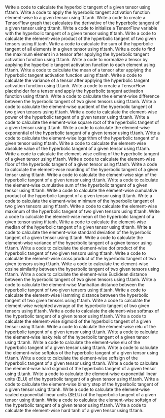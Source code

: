 Write a code to calculate the hyperbolic tangent of a given tensor using tf.tanh.
Write a code to apply the hyperbolic tangent activation function element-wise to a given tensor using tf.tanh.
Write a code to create a TensorFlow graph that calculates the derivative of the hyperbolic tangent of a given tensor using tf.tanh.
Write a code to initialize a TensorFlow variable with the hyperbolic tangent of a given tensor using tf.tanh.
Write a code to calculate the element-wise product of the hyperbolic tangent of two given tensors using tf.tanh.
Write a code to calculate the sum of the hyperbolic tangent of all elements in a given tensor using tf.tanh.
Write a code to find the maximum element in a tensor after applying the hyperbolic tangent activation function using tf.tanh.
Write a code to normalize a tensor by applying the hyperbolic tangent activation function to each element using tf.tanh.
Write a code to calculate the mean of a tensor after applying the hyperbolic tangent activation function using tf.tanh.
Write a code to calculate the variance of a tensor after applying the hyperbolic tangent activation function using tf.tanh.
Write a code to create a TensorFlow placeholder for a tensor and apply the hyperbolic tangent activation function using tf.tanh.
Write a code to calculate the element-wise difference between the hyperbolic tangent of two given tensors using tf.tanh.
Write a code to calculate the element-wise quotient of the hyperbolic tangent of two given tensors using tf.tanh.
Write a code to calculate the element-wise power of the hyperbolic tangent of a given tensor using tf.tanh.
Write a code to calculate the element-wise square root of the hyperbolic tangent of a given tensor using tf.tanh.
Write a code to calculate the element-wise exponential of the hyperbolic tangent of a given tensor using tf.tanh.
Write a code to calculate the element-wise logarithm of the hyperbolic tangent of a given tensor using tf.tanh.
Write a code to calculate the element-wise absolute value of the hyperbolic tangent of a given tensor using tf.tanh.
Write a code to calculate the element-wise ceiling of the hyperbolic tangent of a given tensor using tf.tanh.
Write a code to calculate the element-wise floor of the hyperbolic tangent of a given tensor using tf.tanh.
Write a code to calculate the element-wise rounding of the hyperbolic tangent of a given tensor using tf.tanh.
Write a code to calculate the element-wise sign of the hyperbolic tangent of a given tensor using tf.tanh.
Write a code to calculate the element-wise cumulative sum of the hyperbolic tangent of a given tensor using tf.tanh.
Write a code to calculate the element-wise cumulative product of the hyperbolic tangent of a given tensor using tf.tanh.
Write a code to calculate the element-wise minimum of the hyperbolic tangent of two given tensors using tf.tanh.
Write a code to calculate the element-wise maximum of the hyperbolic tangent of two given tensors using tf.tanh.
Write a code to calculate the element-wise mean of the hyperbolic tangent of a given tensor using tf.tanh.
Write a code to calculate the element-wise median of the hyperbolic tangent of a given tensor using tf.tanh.
Write a code to calculate the element-wise standard deviation of the hyperbolic tangent of a given tensor using tf.tanh.
Write a code to calculate the element-wise variance of the hyperbolic tangent of a given tensor using tf.tanh.
Write a code to calculate the element-wise dot product of the hyperbolic tangent of two given tensors using tf.tanh.
Write a code to calculate the element-wise cross product of the hyperbolic tangent of two given tensors using tf.tanh.
Write a code to calculate the element-wise cosine similarity between the hyperbolic tangent of two given tensors using tf.tanh.
Write a code to calculate the element-wise Euclidean distance between the hyperbolic tangent of two given tensors using tf.tanh.
Write a code to calculate the element-wise Manhattan distance between the hyperbolic tangent of two given tensors using tf.tanh.
Write a code to calculate the element-wise Hamming distance between the hyperbolic tangent of two given tensors using tf.tanh.
Write a code to calculate the element-wise weighted average of the hyperbolic tangent of two given tensors using tf.tanh.
Write a code to calculate the element-wise softmax of the hyperbolic tangent of a given tensor using tf.tanh.
Write a code to calculate the element-wise sigmoid of the hyperbolic tangent of a given tensor using tf.tanh.
Write a code to calculate the element-wise relu of the hyperbolic tangent of a given tensor using tf.tanh.
Write a code to calculate the element-wise leaky relu of the hyperbolic tangent of a given tensor using tf.tanh.
Write a code to calculate the element-wise elu of the hyperbolic tangent of a given tensor using tf.tanh.
Write a code to calculate the element-wise softplus of the hyperbolic tangent of a given tensor using tf.tanh.
Write a code to calculate the element-wise softsign of the hyperbolic tangent of a given tensor using tf.tanh.
Write a code to calculate the element-wise hard sigmoid of the hyperbolic tangent of a given tensor using tf.tanh.
Write a code to calculate the element-wise exponential linear units (ELU) of the hyperbolic tangent of a given tensor using tf.tanh.
Write a code to calculate the element-wise binary step of the hyperbolic tangent of a given tensor using tf.tanh.
Write a code to calculate the element-wise scaled exponential linear units (SELU) of the hyperbolic tangent of a given tensor using tf.tanh.
Write a code to calculate the element-wise softsign of the hyperbolic tangent of a given tensor using tf.tanh.
Write a code to calculate the element-wise hard tanh of a given tensor using tf.tanh.